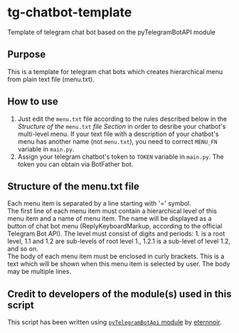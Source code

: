 # tg-chatbot-template

Template of telegram chat bot based on the pyTelegramBotAPI module

## Purpose

This is a template for telegram chat bots which creates hierarchical menu from plain text file (menu.txt).

## How to use
1. Just edit the `menu.txt` file according to the rules described below in the _Structure of the_ `menu.txt` _file Section_ in order to desribe your chatbot's multi-level menu. If your text file with a description of your chatbot's menu has another name (not `menu.txt`), you need to correct `MENU_FN` variable in `main.py`.
2. Assign your telegram chatbot's token to `TOKEN` variable in `main.py`. The token you can obtain via BotFather bot.

## Structure of the menu.txt file

Each menu item is separated by a line starting with '=' symbol. <br>
The first line of each menu item must contain a hierarchical level of this menu item and a name of menu item. The name will be displayed as a button of chat bot menu (ReplyKeyboardMarkup, according to the official Telegram Bot API). The level must consist of digits and periods: 1. is a root level, 1.1 and 1.2 are sub-levels of root level 1., 1.2.1 is a sub-level of level 1.2, and so on.<br>
The body of each menu item must be enclosed in curly brackets. This is a text which will be shown when this menu item is selected by user. The body may be multiple lines.

## Credit to developers of the module(s) used in this script

This script has been written using [`pyTelegramBotApi` module](https://github.com/eternnoir/pyTelegramBotAPI) by [eternnoir](https://github.com/eternnoir).
